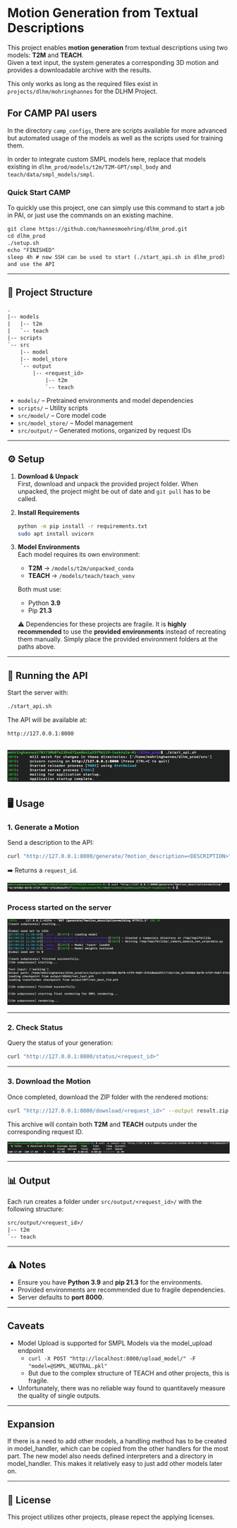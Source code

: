 # Motion Generation from Textual Descriptions

This project enables **motion generation** from textual descriptions using two models: **T2M** and **TEACH**.  
Given a text input, the system generates a corresponding 3D motion and provides a downloadable archive with the results.

This only works as long as the required files exist in `projects/dlhm/mohringhannes` for the DLHM Project.

## For CAMP PAI users

In the directory `camp_configs`, there are scripts available for more advanced but automated usage of the models as well as the scripts used for training them.

In order to integrate custom SMPL models here, replace that models existing in `dlhm_prod/models/t2m/T2M-GPT/smpl_body` and `teach/data/smpl_models/smpl`.

### Quick Start CAMP

To quickly use this project, one can simply use this command to start a job in PAI, or just use the commands on an existing machine.

```
git clone https://github.com/hannesmoehring/dlhm_prod.git
cd dlhm_prod
./setup.sh
echo "FINISHED"
sleep 4h # now SSH can be used to start (./start_api.sh in dlhm_prod) and use the API
```

---

## 📂 Project Structure

```
.
|-- models
|   |-- t2m
|   `-- teach
|-- scripts
`-- src
    |-- model
    |-- model_store
    `-- output
        |-- <request_id>
            |-- t2m
            `-- teach
```

- `models/` – Pretrained environments and model dependencies
- `scripts/` – Utility scripts
- `src/model/` – Core model code
- `src/model_store/` – Model management
- `src/output/` – Generated motions, organized by request IDs

---

## ⚙️ Setup

1. **Download & Unpack**  
   First, download and unpack the provided project folder. When unpacked, the project might be out of date and `git pull` has to be called.

2. **Install Requirements**

   ```bash
   python -m pip install -r requirements.txt
   sudo apt install uvicorn
   ```

3. **Model Environments**  
   Each model requires its own environment:

   - **T2M** → `/models/t2m/unpacked_conda`
   - **TEACH** → `/models/teach/teach_venv`

   Both must use:

   - Python **3.9**
   - Pip **21.3**

   ⚠️ Dependencies for these projects are fragile. It is **highly recommended** to use the **provided environments** instead of recreating them manually. Simply place the provided environment folders at the paths above.

---

## 🚀 Running the API

Start the server with:

```bash
./start_api.sh
```

The API will be available at:

```
http://127.0.0.1:8000
```

## ![API Start](assets/media/step0.png)

## 🖥️ Usage

### 1. Generate a Motion

Send a description to the API:

```bash
curl "http://127.0.0.1:8000/generate/?motion_description=<DESCRIPTION>"
```

➡️ Returns a `request_id`.

![Step 1](assets/media/step1.png)

### Process started on the server

![Step 2](assets/media/step2.png)

---

### 2. Check Status

Query the status of your generation:

```bash
curl "http://127.0.0.1:8000/status/<request_id>"
```

---

### 3. Download the Motion

Once completed, download the ZIP folder with the rendered motions:

```bash
curl "http://127.0.0.1:8000/download/<request_id>" --output result.zip
```

This archive will contain both **T2M** and **TEACH** outputs under the corresponding request ID.

![Step 3](assets/media/step3.png)

---

## 📊 Output

Each run creates a folder under `src/output/<request_id>/` with the following structure:

```
src/output/<request_id>/
|-- t2m
`-- teach
```

---

## ⚠️ Notes

- Ensure you have **Python 3.9** and **pip 21.3** for the environments.
- Provided environments are recommended due to fragile dependencies.
- Server defaults to **port 8000**.

---

## Caveats

- Model Upload is supported for SMPL Models via the model_upload endpoint
  - `curl -X POST "http://localhost:8000/upload_model/" -F "model=@SMPL_NEUTRAL.pkl"
`
  - But due to the complex structure of TEACH and other projects, this is fragile.
- Unfortunately, there was no reliable way found to quantitavely measure the quality of single outputs.

---

## Expansion

If there is a need to add other models, a handling method has to be created in model_handler, which can be copied from the other handlers for the most part. The new model also needs defined interpreters and a directory in model_handler. This makes it relatively easy to just add other models later on.

---

## 📜 License

This project utilizes other projects, please repect the applying licenses.
